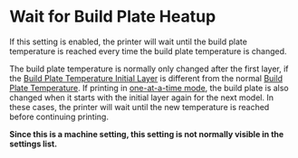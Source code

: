 Wait for Build Plate Heatup
====
If this setting is enabled, the printer will wait until the build plate temperature is reached every time the build plate temperature is changed.

The build plate temperature is normally only changed after the first layer, if the [Build Plate Temperature Initial Layer](../material/material_bed_temperature_layer_0.md) is different from the normal [Build Plate Temperature](../material/material_bed_temperature.md). If printing in [one-at-a-time mode](../blackmagic/print_sequence.md), the build plate is also changed when it starts with the initial layer again for the next model. In these cases, the printer will wait until the new temperature is reached before continuing printing.

**Since this is a machine setting, this setting is not normally visible in the settings list.**